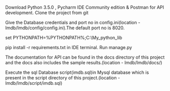 Download Python 3.5.0 , Pycharm IDE Community edition & Postman for API development.
Clone the project from git

Give the Database credentials and port no in config.ini(location - Imdb/Imdb/config/config.ini).The default port no is 8020.

set PYTHONPATH=%PYTHONPATH%;C:\My_python_lib                                                     

pip install -r requirements.txt  in IDE terminal.
Run manage.py

The documentation for API can be found in the docs directory of this project and the docs also includes the sample results.(location - Imdb/Imdb/docs/)

Execute the sql Database script(imdb.sql)in Mysql database which is present in the script directory of this project.(location - Imdb/Imdb/script/imdb.sql)




